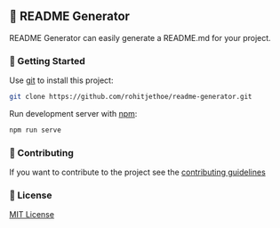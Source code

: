## 📄 README Generator

README Generator can easily generate a README.md for your project.

### 🚀 Getting Started

Use [git](https://git-scm.com/) to install this project:
```bash
git clone https://github.com/rohitjethoe/readme-generator.git
```

Run development server with [npm](https://nodejs.org/en/):
```bash
npm run serve
```

### 📝 Contributing

If you want to contribute to the project see the [contributing guidelines](https://github.com/rohitjethoe/readme-generator/CONTRIBUTING.md)

### 📜 License
[MIT License](https://opensource.org/licenses/MIT)